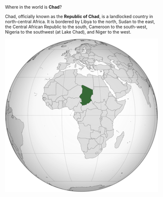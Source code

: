 Where in the world is **Chad**?
<!--question-->
Chad, officially known as the **Republic of Chad**, is a landlocked country in north-central Africa. It is bordered by Libya to the north, Sudan to the east, the Central African Republic to the south, Cameroon to the south-west, Nigeria to the southwest (at Lake Chad), and Niger to the west.

![Map of Chad](images/Chad_(orthographic_projection).svg)